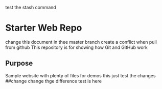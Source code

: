 test the stash command
# Starter Web Repo
change this document in thee master branch
create a conflict when pull from github
This repository is for showing how Git and GitHub work

## Purpose

Sample website with plenty of files for demos
this just test the changes
##change change
thge difference test is here  
